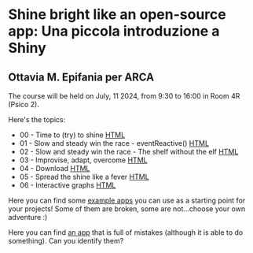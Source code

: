 # Shine bright like an open-source app: Una piccola introduzione a Shiny
## Ottavia M. Epifania per ARCA

The course will be held on July, 11 2024, from 9:30 to 16:00 in Room 4R (Psico 2). 

Here's the topics:

- 00 - Time to (try) to shine [HTML](slides/shiny.html)
- 01 - Slow and steady win the race - eventReactive() [HTML](slides/eventReactive.html)
- 02 - Slow and steady win the race - The shelf without the elf [HTML](slides/shelf.html)
- 03 - Improvise, adapt, overcome [HTML](slides/ownData.html)
- 04 - Download [HTML](slides/download.html)
- 05 - Spread the shine like a fever [HTML](slides/deploy.html)
- 06 - Interactive graphs [HTML](slides/interactive-graphs.html)

Here you can find some [example apps]([appExamples](https://github.com/psicostat/shine-bright/tree/main/appExamples)) you can use as a starting point for your projects! Some of them are broken, some are not...choose your own adventure :)

Here you can find [an app](https://ottaviae.shinyapps.io/interactive-graphs/) that is full of mistakes (although it is able to do something). Can you identify them?
